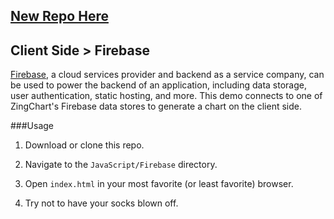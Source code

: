 ## [New Repo Here](https://github.com/zingchart-demos/firebase)

## Client Side > Firebase
[Firebase](http://www.firebase.com), a cloud services provider and backend as a service company, can be used to power the backend of an application, including data storage, user authentication, static hosting, and more. This demo connects to one of ZingChart's Firebase data stores to generate a chart on the client side.

###Usage
1. Download or clone this repo.

2. Navigate to the `JavaScript/Firebase` directory.

3. Open `index.html` in your most favorite (or least favorite) browser.

4. Try not to have your socks blown off.


